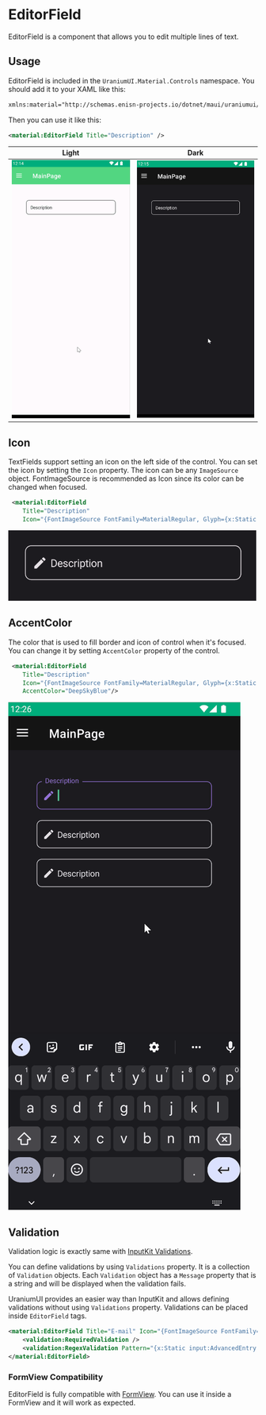 # EditorField
EditorField is a component that allows you to edit multiple lines of text.

## Usage
EditorField is included in the `UraniumUI.Material.Controls` namespace. You should add it to your XAML like this:

```xml
xmlns:material="http://schemas.enisn-projects.io/dotnet/maui/uraniumui/material"
```

Then you can use it like this:

```xml
<material:EditorField Title="Description" />
```

| Light | Dark |
| --- | --- |
| ![MAUI EditorView](images/editorfield-demo-android-light.gif) | ![MAUI EditorView](images/editorfield-demo-android-dark.gif) |


## Icon
TextFields support setting an icon on the left side of the control. You can set the icon by setting the `Icon` property. The icon can be any `ImageSource` object. FontImageSource is recommended as Icon since its color can be changed when focused.

```xml
 <material:EditorField
    Title="Description"
    Icon="{FontImageSource FontFamily=MaterialRegular, Glyph={x:Static m:MaterialRegular.Edit}}"/>
```

![MAUI EditorView icon](images/editorfield-icon-android-dark.png)

## AccentColor
The color that is used to fill border and icon of control when it's focused. You can change it by setting `AccentColor` property of the control.

```xml
 <material:EditorField
    Title="Description"
    Icon="{FontImageSource FontFamily=MaterialRegular, Glyph={x:Static m:MaterialRegular.Edit}}"
    AccentColor="DeepSkyBlue"/>
```


![MAUI AccentColor InputField](images/editorfield-accentcolor-android-dark.gif)


## Validation

Validation logic is exactly same with [InputKit Validations](https://enisn-projects.io/docs/en/inputkit/latest/components/controls/FormView#validations).

You can define validations by using `Validations` property. It is a collection of `Validation` objects. Each `Validation` object has a `Message` property that is a string and will be displayed when the validation fails.

UraniumUI provides an easier way than InputKit and allows defining validations without using `Validations` property. Validations can be placed inside `EditorField` tags.

```xml
<material:EditorField Title="E-mail" Icon="{FontImageSource FontFamily=MaterialRegular, Glyph={x:Static m:MaterialRegular.Email}}">
    <validation:RequiredValidation />
    <validation:RegexValidation Pattern="{x:Static input:AdvancedEntry.REGEX_EMAIL}" Message="Invalid email address" />
</material:EditorField>
```

### FormView Compatibility
EditorField is fully compatible with [FormView](https://enisn-projects.io/docs/en/inputkit/latest/components/controls/FormView). You can use it inside a FormView and it will work as expected.